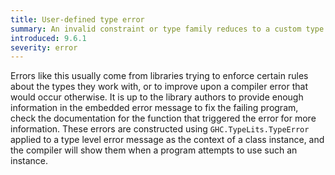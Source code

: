 ```yaml
---
title: User-defined type error
summary: An invalid constraint or type family reduces to a custom type error.
introduced: 9.6.1
severity: error
---
```


Errors like this usually come from libraries trying to enforce certain
rules about the types they work with, or to improve upon a compiler error that
would occur otherwise. It is up to the library authors to provide enough
information in the embedded error message to fix the failing program, check
the documentation for the function that triggered the error for more
information.
These errors are constructed using `GHC.TypeLits.TypeError` applied to a type
level error message as the context of a class instance, and the compiler
will show them when a program attempts to use such an instance.
